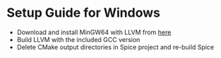 # Setup Guide for Windows

- Download and install MinGW64 with LLVM from [here](https://winlibs.com/)
- Build LLVM with the included GCC version
- Delete CMake output directories in Spice project and re-build Spice